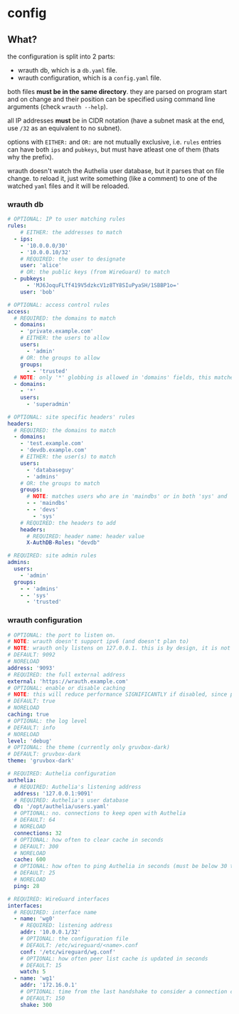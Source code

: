 # config

## What?

the configuration is split into 2 parts:
- wrauth db, which is a `db.yaml` file.
- wrauth configuration, which is a `config.yaml` file.

both files **must be in the same directory**. they are parsed on program start and on change and their position can be specified using command line arguments (check `wrauth --help`).  

all IP addresses **must** be in CIDR notation (have a subnet mask at the end, use `/32` as an equivalent to no subnet).

options with `EITHER:` and `OR:` are not mutually exclusive, i.e. `rules` entries can have both `ips` and `pubkeys`, but must have atleast one of them (thats why the prefix).

wrauth doesn't watch the Authelia user database, but it parses that on file change. to reload it, just write something (like a comment) to one of the watched `yaml` files and it will be reloaded.

### wrauth db

```yaml
# OPTIONAL: IP to user matching rules
rules:
    # EITHER: the addresses to match
  - ips:
    - '10.0.0.0/30'
    - '10.0.0.10/32'
    # REQUIRED: the user to designate
    user: 'alice'
    # OR: the public keys (from WireGuard) to match
  - pubkeys: 
      - 'MJ6JoquFLTf419V5dzkcV1z8TY8SIuPyaSH/1SBBP1o='
    user: 'bob'

# OPTIONAL: access control rules
access:
  # REQUIRED: the domains to match
  - domains:
    - 'private.example.com'
    # EITHER: the users to allow
    users: 
      - 'admin'
    # OR: the groups to allow
    groups:
      - - 'trusted'
  # NOTE: only '*' globbing is allowed in 'domains' fields, this matches all domains
  - domains:
    - '*'
    users:
      - 'superadmin'

# OPTIONAL: site specific headers' rules
headers:
  # REQUIRED: the domains to match
  - domains: 
    - 'test.example.com'
    - 'devdb.example.com'
    # EITHER: the user(s) to match
    users: 
      - 'databaseguy'
      - 'admins'
    # OR: the groups to match
    groups:
      # NOTE: matches users who are in 'maindbs' or in both 'sys' and 'devs'
      - - 'maindbs'
      - - 'devs' 
        - 'sys'
    # REQUIRED: the headers to add
    headers:
      # REQUIRED: header name: header value
      X-AuthDB-Roles: "devdb"

# REQUIRED: site admin rules
admins:
  users: 
    - 'admin'
  groups:
    - - 'admins'
    - - 'sys'
      - 'trusted'
```

### wrauth configuration

```yaml
# OPTIONAL: the port to listen on.
# NOTE: wrauth doesn't support ipv6 (and doesn't plan to)
# NOTE: wrauth only listens on 127.0.0.1. this is by design, it is not meant to be used outside of a reverse proxy.
# DEFAULT: 9092
# NORELOAD
address: '9093'
# REQUIRED: the full external address
external: 'https://wrauth.example.com'
# OPTIONAL: enable or disable caching
# NOTE: this will reduce performance SIGNIFICANTLY if disabled, since proxying Authelia directly reduces performance by ~40%
# DEFAULT: true
# NORELOAD
caching: true
# OPTIONAL: the log level 
# DEFAULT: info
# NORELOAD
level: 'debug'
# OPTIONAL: the theme (currently only gruvbox-dark)
# DEFAULT: gruvbox-dark
theme: 'gruvbox-dark'

# REQUIRED: Authelia configuration
authelia:
  # REQUIRED: Authelia's listening address
  address: '127.0.0.1:9091'
  # REQUIRED: Authelia's user database
  db: '/opt/authelia/users.yaml'
  # OPTIONAL: no. connections to keep open with Authelia
  # DEFAULT: 64
  # NORELOAD
  connections: 32
  # OPTIONAL: how often to clear cache in seconds
  # DEFAULT: 300
  # NORELOAD
  cache: 600
  # OPTIONAL: how often to ping Authelia in seconds (must be below 30 to keep connections alive)
  # DEFAULT: 25
  # NORELOAD
  ping: 28

# REQUIRED: WireGuard interfaces
interfaces:
  # REQUIRED: interface name
  - name: 'wg0'
    # REQUIRED: listening address
    addr: '10.0.0.1/32'
    # OPTIONAL: the configuration file
    # DEFAULT: /etc/wireguard/<name>.conf
    conf: '/etc/wireguard/wg.conf'
    # OPTIONAL: how often peer list cache is updated in seconds
    # DEFAULT: 15
    watch: 5
  - name: 'wg1'
    addr: '172.16.0.1'
    # OPTIONAL: time from the last handshake to consider a connection closed
    # DEFAULT: 150
    shake: 300
```